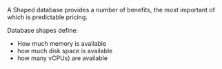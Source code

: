 A Shaped database provides a number of benefits, the most important of which is predictable pricing.

Database shapes define:
* How much memory is available
* how much disk space is available
* how many vCPUs) are available
